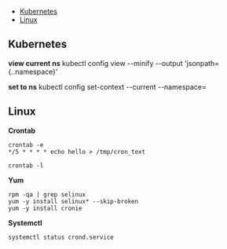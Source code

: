 

- [Kubernetes](#kubernetes)
- [Linux](#linux)



## Kubernetes

**view current ns**
kubectl config view --minify --output 'jsonpath={..namespace}'  

**set to ns**
kubectl config set-context --current --namespace=<your-namespace-name>

## Linux

**Crontab**

```
crontab -e
*/5 * * * * echo hello > /tmp/cron_text

crontab -l

```

**Yum**

```
rpm -qa | grep selinux
yum -y install selinux* --skip-broken
yum -y install cronie

```

**Systemctl**

```
systemctl status crond.service

```



